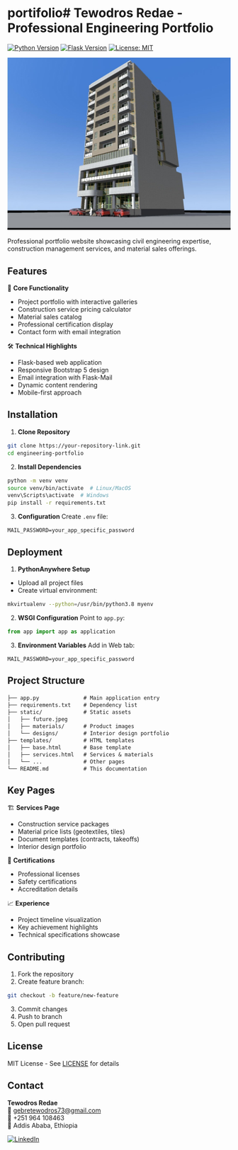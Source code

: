 # portifolio# Tewodros Redae - Professional Engineering Portfolio

[![Python Version](https://img.shields.io/badge/python-3.8%2B-blue)](https://www.python.org/)
[![Flask Version](https://img.shields.io/badge/flask-2.0%2B-green)](https://flask.palletsprojects.com/)
[![License: MIT](https://img.shields.io/badge/License-MIT-yellow.svg)](https://opensource.org/licenses/MIT)

![Portfolio Screenshot](/static/p1.jpg) <!-- Replace with actual screenshot path -->

Professional portfolio website showcasing civil engineering expertise, construction management services, and material sales offerings.

## Features

🚀 **Core Functionality**
- Project portfolio with interactive galleries
- Construction service pricing calculator
- Material sales catalog
- Professional certification display
- Contact form with email integration

🛠 **Technical Highlights**
- Flask-based web application
- Responsive Bootstrap 5 design
- Email integration with Flask-Mail
- Dynamic content rendering
- Mobile-first approach

## Installation

1. **Clone Repository**
```bash
git clone https://your-repository-link.git
cd engineering-portfolio
```

2. **Install Dependencies**
```bash
python -m venv venv
source venv/bin/activate  # Linux/MacOS
venv\Scripts\activate  # Windows
pip install -r requirements.txt
```

3. **Configuration**
Create `.env` file:
```env
MAIL_PASSWORD=your_app_specific_password
```

## Deployment

1. **PythonAnywhere Setup**
- Upload all project files
- Create virtual environment:
```bash
mkvirtualenv --python=/usr/bin/python3.8 myenv
```

2. **WSGI Configuration**
Point to `app.py`:
```python
from app import app as application
```

3. **Environment Variables**
Add in Web tab:
```
MAIL_PASSWORD=your_app_specific_password
```

## Project Structure
```plaintext
├── app.py              # Main application entry
├── requirements.txt    # Dependency list
├── static/             # Static assets
│   ├── future.jpeg
│   ├── materials/      # Product images
│   └── designs/        # Interior design portfolio
├── templates/          # HTML templates
│   ├── base.html       # Base template
│   ├── services.html   # Services & materials
│   └── ...             # Other pages
└── README.md           # This documentation
```

## Key Pages

🏗 **Services Page**
- Construction service packages
- Material price lists (geotextiles, tiles)
- Document templates (contracts, takeoffs)
- Interior design portfolio

📜 **Certifications**
- Professional licenses
- Safety certifications
- Accreditation details

📈 **Experience**
- Project timeline visualization
- Key achievement highlights
- Technical specifications showcase

## Contributing

1. Fork the repository
2. Create feature branch:
```bash
git checkout -b feature/new-feature
```
3. Commit changes
4. Push to branch
5. Open pull request

## License

MIT License - See [LICENSE](LICENSE) for details

## Contact

**Tewodros Redae**  
📧 [gebretewodros73@gmail.com](mailto:gebretewodros73@gmail.com)  
📱 +251 964 108463  
🏢 Addis Ababa, Ethiopia

[![LinkedIn](https://img.shields.io/badge/LinkedIn-Connect-blue)](https://www.linkedin.com/in/tewodros-gebre-14ba68116)